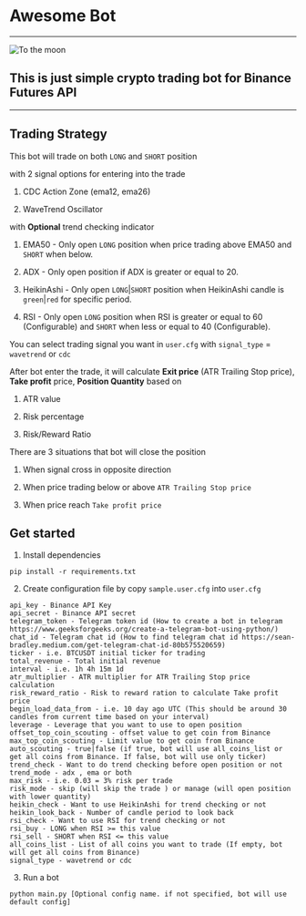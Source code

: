 # Awesome Bot
***
![To the moon](https://upload.wikimedia.org/wikipedia/commons/3/36/Bitcoin-to-the-moon.store.png)

## This is just simple crypto trading bot for Binance Futures API
***

## Trading Strategy

This bot will trade on both `LONG` and `SHORT` position

with 2 signal options for entering into the trade

1. CDC Action Zone (ema12, ema26)

2. WaveTrend Oscillator

with **Optional** trend checking indicator

1. EMA50 - Only open `LONG` position when price trading above EMA50 and `SHORT` when below.

2. ADX - Only open position if ADX is greater or equal to 20.

3. HeikinAshi - Only open `LONG`|`SHORT` position when HeikinAshi candle is `green`|`red` for specific period.

4. RSI - Only open `LONG` position when RSI is greater or equal to 60 (Configurable) and `SHORT` when less or equal to 40 (Configurable).

You can select trading signal you want in `user.cfg`
with `signal_type` = `wavetrend` or `cdc`

After bot enter the trade, it will calculate **Exit price** (ATR Trailing Stop price), **Take profit** price, 
**Position Quantity**
based on

1. ATR value

2. Risk percentage

3. Risk/Reward Ratio

There are 3 situations that bot will close the position

1. When signal cross in opposite direction

2. When price trading below or above `ATR Trailing Stop price`

3. When price reach `Take profit price`

## Get started

1. Install dependencies
```
pip install -r requirements.txt
```
2. Create configuration file by copy `sample.user.cfg` into `user.cfg`
```
api_key - Binance API Key
api_secret - Binance API secret
telegram_token - Telegram token id (How to create a bot in telegram https://www.geeksforgeeks.org/create-a-telegram-bot-using-python/)
chat_id - Telegram chat id (How to find telegram chat id https://sean-bradley.medium.com/get-telegram-chat-id-80b575520659)
ticker - i.e. BTCUSDT initial ticker for trading
total_revenue - Total initial revenue
interval - i.e. 1h 4h 15m 1d 
atr_multiplier - ATR multiplier for ATR Trailing Stop price calculation
risk_reward_ratio - Risk to reward ration to calculate Take profit price
begin_load_data_from - i.e. 10 day ago UTC (This should be around 30 candles from current time based on your interval)
leverage - Leverage that you want to use to open position
offset_top_coin_scouting - offset value to get coin from Binance
max_top_coin_scouting - Limit value to get coin from Binance
auto_scouting - true|false (if true, bot will use all_coins_list or get all coins from Binance. If false, bot will use only ticker)
trend_check - Want to do trend checking before open position or not
trend_mode - adx , ema or both
max_risk - i.e. 0.03 = 3% risk per trade
risk_mode - skip (will skip the trade ) or manage (will open position with lower quantity)
heikin_check - Want to use HeikinAshi for trend checking or not
heikin_look_back - Number of candle period to look back
rsi_check - Want to use RSI for trend checking or not
rsi_buy - LONG when RSI >= this value
rsi_sell - SHORT when RSI <= this value
all_coins_list - List of all coins you want to trade (If empty, bot will get all coins from Binance)
signal_type - wavetrend or cdc
```

3. Run a bot
```
python main.py [Optional config name. if not specified, bot will use default config]
```